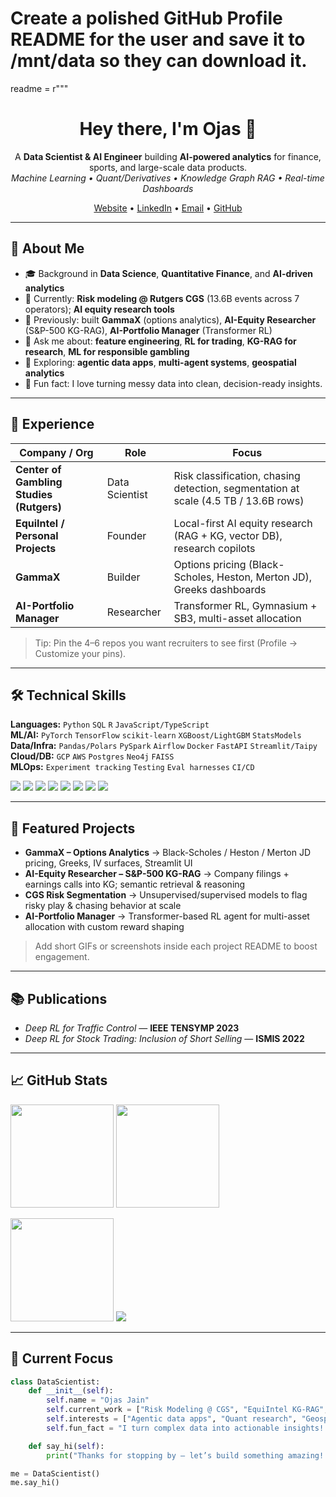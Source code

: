 # Create a polished GitHub Profile README for the user and save it to /mnt/data so they can download it.
readme = r"""
<!--
If you like this template, star the repo ⭐ and connect with me on LinkedIn!
Drop this file into a repo named exactly your-username/your-username to activate it.
-->

<h1 align="center">Hey there, I'm Ojas 👋</h1>

<p align="center">
A <b>Data Scientist & AI Engineer</b> building <b>AI-powered analytics</b> for finance, sports, and large-scale data products.<br/>
<i>Machine Learning • Quant/Derivatives • Knowledge Graph RAG • Real-time Dashboards</i>
</p>

<p align="center">
  <a href="https://arnavxdata.com" target="_blank">Website</a> •
  <a href="https://www.linkedin.com/in/ArnavJ19" target="_blank">LinkedIn</a> •
  <a href="mailto:ojas@example.com">Email</a> •
  <a href="https://github.com/ArnavJ19">GitHub</a>
</p>

---

## 🧭 About Me

- 🎓 Background in **Data Science**, **Quantitative Finance**, and **AI-driven analytics**  
- 🧪 Currently: **Risk modeling @ Rutgers CGS** (13.6B events across 7 operators); **AI equity research tools**  
- 🚀 Previously: built **GammaX** (options analytics), **AI-Equity Researcher** (S&P-500 KG-RAG), **AI-Portfolio Manager** (Transformer RL)  
- 💬 Ask me about: **feature engineering**, **RL for trading**, **KG-RAG for research**, **ML for responsible gambling**  
- 🔭 Exploring: **agentic data apps**, **multi-agent systems**, **geospatial analytics**  
- 🌱 Fun fact: I love turning messy data into clean, decision-ready insights.

---

## 💼 Experience

| Company / Org | Role | Focus |
| --- | --- | --- |
| **Center of Gambling Studies (Rutgers)** | Data Scientist | Risk classification, chasing detection, segmentation at scale (4.5 TB / 13.6B rows) |
| **EquiIntel / Personal Projects** | Founder | Local-first AI equity research (RAG + KG, vector DB), research copilots |
| **GammaX** | Builder | Options pricing (Black-Scholes, Heston, Merton JD), Greeks dashboards |
| **AI-Portfolio Manager** | Researcher | Transformer RL, Gymnasium + SB3, multi-asset allocation |

> Tip: Pin the 4–6 repos you want recruiters to see first (Profile → Customize your pins).

---

## 🛠️ Technical Skills

**Languages:** `Python` `SQL` `R` `JavaScript/TypeScript`  
**ML/AI:** `PyTorch` `TensorFlow` `scikit-learn` `XGBoost/LightGBM` `StatsModels`  
**Data/Infra:** `Pandas/Polars` `PySpark` `Airflow` `Docker` `FastAPI` `Streamlit/Taipy`  
**Cloud/DB:** `GCP` `AWS` `Postgres` `Neo4j` `FAISS`  
**MLOps:** `Experiment tracking` `Testing` `Eval harnesses` `CI/CD`

<p>
  <img src="https://img.shields.io/badge/Python-3776AB?logo=python&logoColor=white" />
  <img src="https://img.shields.io/badge/SQL-336791?logo=postgresql&logoColor=white" />
  <img src="https://img.shields.io/badge/PyTorch-EE4C2C?logo=pytorch&logoColor=white" />
  <img src="https://img.shields.io/badge/TensorFlow-FF6F00?logo=tensorflow&logoColor=white" />
  <img src="https://img.shields.io/badge/scikit--learn-F7931E?logo=scikitlearn&logoColor=white" />
  <img src="https://img.shields.io/badge/Docker-2496ED?logo=docker&logoColor=white" />
  <img src="https://img.shields.io/badge/GCP-4285F4?logo=googlecloud&logoColor=white" />
  <img src="https://img.shields.io/badge/AWS-232F3E?logo=amazonaws&logoColor=white" />
</p>

---

## 🧩 Featured Projects

- **GammaX – Options Analytics** → Black-Scholes / Heston / Merton JD pricing, Greeks, IV surfaces, Streamlit UI  
- **AI-Equity Researcher – S&P-500 KG-RAG** → Company filings + earnings calls into KG; semantic retrieval & reasoning  
- **CGS Risk Segmentation** → Unsupervised/supervised models to flag risky play & chasing behavior at scale  
- **AI-Portfolio Manager** → Transformer-based RL agent for multi-asset allocation with custom reward shaping  

> Add short GIFs or screenshots inside each project README to boost engagement.

---

## 📚 Publications
- *Deep RL for Traffic Control* — **IEEE TENSYMP 2023**  
- *Deep RL for Stock Trading: Inclusion of Short Selling* — **ISMIS 2022**  

---

## 📈 GitHub Stats

<p>
  <img height="165" src="https://github-readme-stats.vercel.app/api?username=ArnavJ19&show_icons=true&hide_border=true&count_private=true" />
  <img height="165" src="https://github-readme-stats.vercel.app/api/top-langs/?username=ArnavJ19&layout=compact&hide_border=true" />
</p>

<p>
  <img src="https://streak-stats.demolab.com?user=ArnavJ19&hide_border=true" height="165" />
  <img src="https://komarev.com/ghpvc/?username=ArnavJ19&style=flat-square" />
</p>

---

## 🎯 Current Focus

```python
class DataScientist:
    def __init__(self):
        self.name = "Ojas Jain"
        self.current_work = ["Risk Modeling @ CGS", "EquiIntel KG-RAG", "GammaX"]
        self.interests = ["Agentic data apps", "Quant research", "Geospatial/ML"]
        self.fun_fact = "I turn complex data into actionable insights! 📊"

    def say_hi(self):
        print("Thanks for stopping by — let’s build something amazing! 🚀")

me = DataScientist()
me.say_hi()
